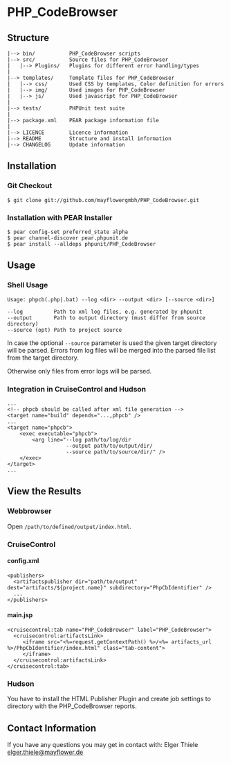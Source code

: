 # PHP_CodeBrowser #

## Structure ##

    |--> bin/           PHP_CodeBrowser scripts
    |--> src/           Source files for PHP_CodeBrowser
    |   |--> Plugins/   Plugins for different error handling/types
    |
    |--> templates/     Template files for PHP_CodeBrowser 
    |   |--> css/       Used CSS by templates, Color definition for errors
    |   |--> img/       Used images for PHP_CodeBrowser
    |   |--> js/        Used javascript for PHP_CodeBrowser
    |
    |--> tests/         PHPUnit test suite 
    |
    |--> package.xml    PEAR package information file
    |
    |--> LICENCE        Licence information
    |--> README         Structure and install information
    |--> CHANGELOG      Update information

## Installation ##

### Git Checkout ###

    $ git clone git://github.com/mayflowergmbh/PHP_CodeBrowser.git

### Installation with PEAR Installer ###

    $ pear config-set preferred_state alpha
    $ pear channel-discover pear.phpunit.de
    $ pear install --alldeps phpunit/PHP_CodeBrowser

## Usage ##

### Shell Usage ###

    Usage: phpcb(.php|.bat) --log <dir> --output <dir> [--source <dir>]

    --log          Path to xml log files, e.g. generated by phpunit
    --output       Path to output directory (must differ from source directory)
    --source (opt) Path to project source

In case the optional `--source` parameter is used the given target directory will be parsed. Errors from log files will be merged into the parsed file list from the target directory.

Otherwise only files from error logs will be parsed.
    
### Integration in CruiseControl and Hudson ###
    
    ...
    <!-- phpcb should be called after xml file generation -->
    <target name="build" depends="...,phpcb" />
    ...
    <target name="phpcb">
        <exec executable="phpcb">
            <arg line="--log path/to/log/dir
                       --output path/to/output/dir/
                       --source path/to/source/dir/" />
        </exec>
    </target>
    ...

## View the Results ##

### Webbrowser ###
    
Open `/path/to/defined/output/index.html`.
    
### CruiseControl ###

#### config.xml ####

    <publishers>
      <artifactspublisher dir="path/to/output" dest="artifacts/${project.name}" subdirectory="PhpCbIdentifier" />
      ...
    </publishers>
    
#### main.jsp ####

    <cruisecontrol:tab name="PHP_CodeBrowser" label="PHP_CodeBrowser">
      <cruisecontrol:artifactsLink>
         <iframe src="<%=request.getContextPath() %>/<%= artifacts_url %>/PhpCbIdentifier/index.html" class="tab-content">
         </iframe>
      </cruisecontrol:artifactsLink>
    </cruisecontrol:tab>

### Hudson ###

You have to install the HTML Publisher Plugin and create job settings to directory with the PHP_CodeBrowser reports.

## Contact Information ##

If you have any questions you may get in contact with: Elger Thiele <elger.thiele@mayflower.de>
